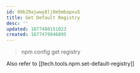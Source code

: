 ```yaml
---
id: 09b29ajwwy8lj8m5mbapxu5
title: Get Default Registry
desc: ''
updated: 1677480151023
created: 1677479946895
---
```


> npm config get registry


Also refer to [[tech.tools.npm.set-default-registry]]